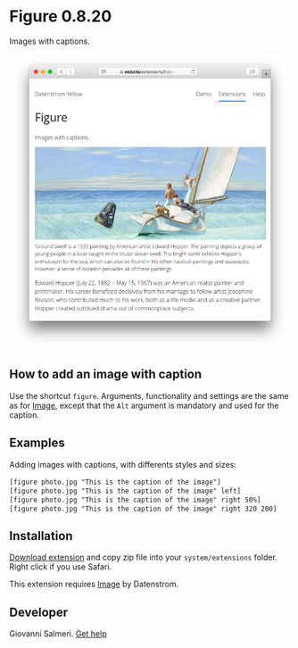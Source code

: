 # Figure 0.8.20

Images with captions.

<p align="center"><img src="figure-screenshot.png?raw=true" alt="Screenshot"></p>

## How to add an image with caption

Use the shortcut `figure`. Arguments, functionality and settings are the same as for [Image](https://github.com/datenstrom/yellow-extensions/tree/master/source/image), except that the `Alt` argument is mandatory and used for the caption.

## Examples

Adding images with captions, with differents styles and sizes:

    [figure photo.jpg "This is the caption of the image"]
    [figure photo.jpg "This is the caption of the image" left]
    [figure photo.jpg "This is the caption of the image" right 50%]
    [figure photo.jpg "This is the caption of the image" right 320 200]

## Installation

[Download extension](https://github.com/GiovanniSalmeri/yellow-figure/archive/master.zip) and copy zip file into your `system/extensions` folder. Right click if you use Safari.

This extension requires [Image](https://github.com/datenstrom/yellow-extensions/tree/master/source/image) by Datenstrom.

## Developer

Giovanni Salmeri. [Get help](https://datenstrom.se/yellow/help/)
